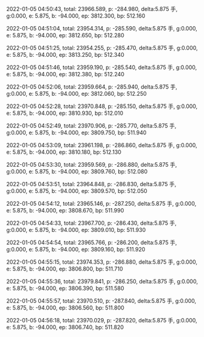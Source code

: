2022-01-05 04:50:43, total: 23966.589, p: -284.980, delta:5.875 手, g:0.000, e: 5.875, b: -94.000, ep: 3812.300, bp: 512.160

2022-01-05 04:51:04, total: 23954.314, p: -285.590, delta:5.875 手, g:0.000, e: 5.875, b: -94.000, ep: 3812.650, bp: 512.280

2022-01-05 04:51:25, total: 23954.255, p: -285.470, delta:5.875 手, g:0.000, e: 5.875, b: -94.000, ep: 3813.250, bp: 512.340

2022-01-05 04:51:46, total: 23959.190, p: -285.540, delta:5.875 手, g:0.000, e: 5.875, b: -94.000, ep: 3812.380, bp: 512.240

2022-01-05 04:52:06, total: 23959.664, p: -285.940, delta:5.875 手, g:0.000, e: 5.875, b: -94.000, ep: 3812.060, bp: 512.250

2022-01-05 04:52:28, total: 23970.848, p: -285.150, delta:5.875 手, g:0.000, e: 5.875, b: -94.000, ep: 3810.930, bp: 512.010

2022-01-05 04:52:49, total: 23970.906, p: -285.770, delta:5.875 手, g:0.000, e: 5.875, b: -94.000, ep: 3809.750, bp: 511.940

2022-01-05 04:53:09, total: 23961.198, p: -286.860, delta:5.875 手, g:0.000, e: 5.875, b: -94.000, ep: 3810.180, bp: 512.130

2022-01-05 04:53:30, total: 23959.569, p: -286.880, delta:5.875 手, g:0.000, e: 5.875, b: -94.000, ep: 3809.760, bp: 512.080

2022-01-05 04:53:51, total: 23964.848, p: -286.830, delta:5.875 手, g:0.000, e: 5.875, b: -94.000, ep: 3809.570, bp: 512.050

2022-01-05 04:54:12, total: 23965.146, p: -287.250, delta:5.875 手, g:0.000, e: 5.875, b: -94.000, ep: 3808.670, bp: 511.990

2022-01-05 04:54:33, total: 23967.700, p: -286.430, delta:5.875 手, g:0.000, e: 5.875, b: -94.000, ep: 3809.010, bp: 511.930

2022-01-05 04:54:54, total: 23965.766, p: -286.200, delta:5.875 手, g:0.000, e: 5.875, b: -94.000, ep: 3809.160, bp: 511.920

2022-01-05 04:55:15, total: 23974.353, p: -286.880, delta:5.875 手, g:0.000, e: 5.875, b: -94.000, ep: 3806.800, bp: 511.710

2022-01-05 04:55:36, total: 23979.841, p: -286.250, delta:5.875 手, g:0.000, e: 5.875, b: -94.000, ep: 3806.390, bp: 511.580

2022-01-05 04:55:57, total: 23970.510, p: -287.840, delta:5.875 手, g:0.000, e: 5.875, b: -94.000, ep: 3806.560, bp: 511.800

2022-01-05 04:56:18, total: 23970.029, p: -287.820, delta:5.875 手, g:0.000, e: 5.875, b: -94.000, ep: 3806.740, bp: 511.820